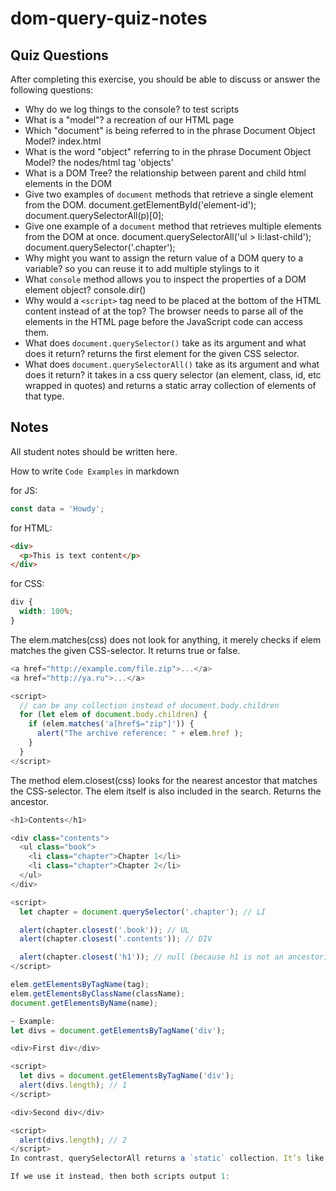 # dom-query-quiz-notes

## Quiz Questions

After completing this exercise, you should be able to discuss or answer the following questions:

- Why do we log things to the console?
  to test scripts
- What is a "model"?
  a recreation of our HTML page
- Which "document" is being referred to in the phrase Document Object Model?
  index.html
- What is the word "object" referring to in the phrase Document Object Model?
  the nodes/html tag 'objects'
- What is a DOM Tree?
  the relationship between parent and child html elements in the DOM
- Give two examples of `document` methods that retrieve a single element from the DOM.
  document.getElementById('element-id');
  document.querySelectorAll(p)[0];
- Give one example of a `document` method that retrieves multiple elements from the DOM at once.
  document.querySelectorAll('ul > li:last-child');
  document.querySelector('.chapter');
- Why might you want to assign the return value of a DOM query to a variable?
  so you can reuse it to add multiple stylings to it
- What `console` method allows you to inspect the properties of a DOM element object?
  console.dir()
- Why would a `<script>` tag need to be placed at the bottom of the HTML content instead of at the top?
  The browser needs to parse all of the elements in the HTML page before the JavaScript code can access them.
- What does `document.querySelector()` take as its argument and what does it return?
  returns the first element for the given CSS selector.
- What does `document.querySelectorAll()` take as its argument and what does it return?
  it takes in a css query selector (an element, class, id, etc wrapped in quotes) and returns a static array collection of elements of that type.

## Notes

All student notes should be written here.

How to write `Code Examples` in markdown

for JS:

```javascript
const data = 'Howdy';
```

for HTML:

```html
<div>
  <p>This is text content</p>
</div>
```

for CSS:

```css
div {
  width: 100%;
}
```

The elem.matches(css) does not look for anything, it merely checks if elem matches the given CSS-selector. It returns true or false.

```javascript
<a href="http://example.com/file.zip">...</a>
<a href="http://ya.ru">...</a>

<script>
  // can be any collection instead of document.body.children
  for (let elem of document.body.children) {
    if (elem.matches('a[href$="zip"]')) {
      alert("The archive reference: " + elem.href );
    }
  }
</script>
```

The method elem.closest(css) looks for the nearest ancestor that matches the CSS-selector. The elem itself is also included in the search. Returns the ancestor.

```javascript
<h1>Contents</h1>

<div class="contents">
  <ul class="book">
    <li class="chapter">Chapter 1</li>
    <li class="chapter">Chapter 2</li>
  </ul>
</div>

<script>
  let chapter = document.querySelector('.chapter'); // LI

  alert(chapter.closest('.book')); // UL
  alert(chapter.closest('.contents')); // DIV

  alert(chapter.closest('h1')); // null (because h1 is not an ancestor)
</script>
```

```javascript
elem.getElementsByTagName(tag);
elem.getElementsByClassName(className);
document.getElementsByName(name);

~ Example:
let divs = document.getElementsByTagName('div');
```

```javascript
<div>First div</div>

<script>
  let divs = document.getElementsByTagName('div');
  alert(divs.length); // 1
</script>

<div>Second div</div>

<script>
  alert(divs.length); // 2
</script>
In contrast, querySelectorAll returns a `static` collection. It’s like a fixed array of elements.

If we use it instead, then both scripts output 1:
```
